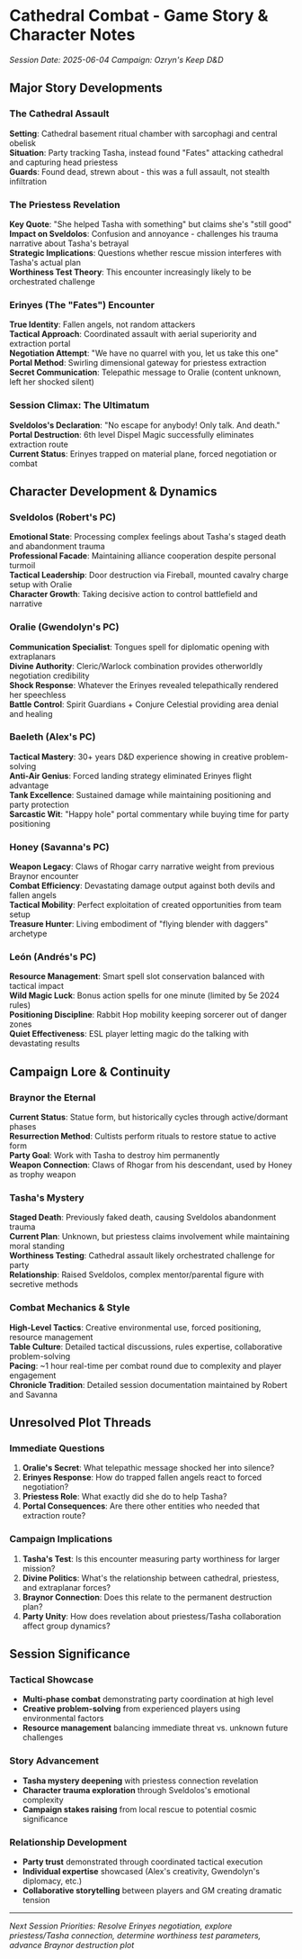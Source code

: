 # Cathedral Combat - Game Story & Character Notes
*Session Date: 2025-06-04*
*Campaign: Ozryn's Keep D&D*

## Major Story Developments

### The Cathedral Assault
**Setting**: Cathedral basement ritual chamber with sarcophagi and central obelisk  
**Situation**: Party tracking Tasha, instead found "Fates" attacking cathedral and capturing head priestess  
**Guards**: Found dead, strewn about - this was a full assault, not stealth infiltration  

### The Priestess Revelation
**Key Quote**: "She helped Tasha with something" but claims she's "still good"  
**Impact on Sveldolos**: Confusion and annoyance - challenges his trauma narrative about Tasha's betrayal  
**Strategic Implications**: Questions whether rescue mission interferes with Tasha's actual plan  
**Worthiness Test Theory**: This encounter increasingly likely to be orchestrated challenge  

### Erinyes (The "Fates") Encounter
**True Identity**: Fallen angels, not random attackers  
**Tactical Approach**: Coordinated assault with aerial superiority and extraction portal  
**Negotiation Attempt**: "We have no quarrel with you, let us take this one"  
**Portal Method**: Swirling dimensional gateway for priestess extraction  
**Secret Communication**: Telepathic message to Oralie (content unknown, left her shocked silent)  

### Session Climax: The Ultimatum
**Sveldolos's Declaration**: "No escape for anybody! Only talk. And death."  
**Portal Destruction**: 6th level Dispel Magic successfully eliminates extraction route  
**Current Status**: Erinyes trapped on material plane, forced negotiation or combat  

## Character Development & Dynamics

### Sveldolos (Robert's PC)
**Emotional State**: Processing complex feelings about Tasha's staged death and abandonment trauma  
**Professional Facade**: Maintaining alliance cooperation despite personal turmoil  
**Tactical Leadership**: Door destruction via Fireball, mounted cavalry charge setup with Oralie  
**Character Growth**: Taking decisive action to control battlefield and narrative  

### Oralie (Gwendolyn's PC)
**Communication Specialist**: Tongues spell for diplomatic opening with extraplanars  
**Divine Authority**: Cleric/Warlock combination provides otherworldly negotiation credibility  
**Shock Response**: Whatever the Erinyes revealed telepathically rendered her speechless  
**Battle Control**: Spirit Guardians + Conjure Celestial providing area denial and healing  

### Baeleth (Alex's PC)
**Tactical Mastery**: 30+ years D&D experience showing in creative problem-solving  
**Anti-Air Genius**: Forced landing strategy eliminated Erinyes flight advantage  
**Tank Excellence**: Sustained damage while maintaining positioning and party protection  
**Sarcastic Wit**: "Happy hole" portal commentary while buying time for party positioning  

### Honey (Savanna's PC)
**Weapon Legacy**: Claws of Rhogar carry narrative weight from previous Braynor encounter  
**Combat Efficiency**: Devastating damage output against both devils and fallen angels  
**Tactical Mobility**: Perfect exploitation of created opportunities from team setup  
**Treasure Hunter**: Living embodiment of "flying blender with daggers" archetype  

### León (Andrés's PC)
**Resource Management**: Smart spell slot conservation balanced with tactical impact  
**Wild Magic Luck**: Bonus action spells for one minute (limited by 5e 2024 rules)  
**Positioning Discipline**: Rabbit Hop mobility keeping sorcerer out of danger zones  
**Quiet Effectiveness**: ESL player letting magic do the talking with devastating results  

## Campaign Lore & Continuity

### Braynor the Eternal
**Current Status**: Statue form, but historically cycles through active/dormant phases  
**Resurrection Method**: Cultists perform rituals to restore statue to active form  
**Party Goal**: Work with Tasha to destroy him permanently  
**Weapon Connection**: Claws of Rhogar from his descendant, used by Honey as trophy weapon  

### Tasha's Mystery
**Staged Death**: Previously faked death, causing Sveldolos abandonment trauma  
**Current Plan**: Unknown, but priestess claims involvement while maintaining moral standing  
**Worthiness Testing**: Cathedral assault likely orchestrated challenge for party  
**Relationship**: Raised Sveldolos, complex mentor/parental figure with secretive methods  

### Combat Mechanics & Style
**High-Level Tactics**: Creative environmental use, forced positioning, resource management  
**Table Culture**: Detailed tactical discussions, rules expertise, collaborative problem-solving  
**Pacing**: ~1 hour real-time per combat round due to complexity and player engagement  
**Chronicle Tradition**: Detailed session documentation maintained by Robert and Savanna  

## Unresolved Plot Threads

### Immediate Questions
1. **Oralie's Secret**: What telepathic message shocked her into silence?
2. **Erinyes Response**: How do trapped fallen angels react to forced negotiation?
3. **Priestess Role**: What exactly did she do to help Tasha?
4. **Portal Consequences**: Are there other entities who needed that extraction route?

### Campaign Implications
1. **Tasha's Test**: Is this encounter measuring party worthiness for larger mission?
2. **Divine Politics**: What's the relationship between cathedral, priestess, and extraplanar forces?
3. **Braynor Connection**: Does this relate to the permanent destruction plan?
4. **Party Unity**: How does revelation about priestess/Tasha collaboration affect group dynamics?

## Session Significance

### Tactical Showcase
- **Multi-phase combat** demonstrating party coordination at high level
- **Creative problem-solving** from experienced players using environmental factors
- **Resource management** balancing immediate threat vs. unknown future challenges

### Story Advancement
- **Tasha mystery deepening** with priestess connection revelation
- **Character trauma exploration** through Sveldolos's emotional complexity
- **Campaign stakes raising** from local rescue to potential cosmic significance

### Relationship Development
- **Party trust** demonstrated through coordinated tactical execution
- **Individual expertise** showcased (Alex's creativity, Gwendolyn's diplomacy, etc.)
- **Collaborative storytelling** between players and GM creating dramatic tension

---

*Next Session Priorities: Resolve Erinyes negotiation, explore priestess/Tasha connection, determine worthiness test parameters, advance Braynor destruction plot*